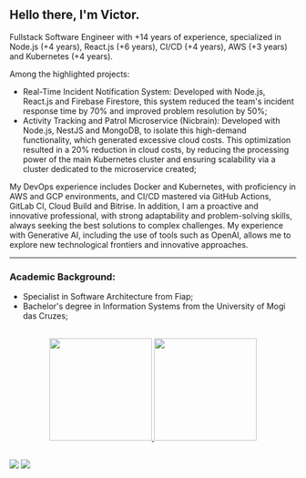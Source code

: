 ## Hello there, I'm Victor.

Fullstack Software Engineer with +14 years of experience, specialized in Node.js (+4 years), React.js (+6 years), CI/CD (+4 years), AWS (+3 years) and Kubernetes (+4 years).

Among the highlighted projects:

- Real-Time Incident Notification System: Developed with Node.js, React.js and Firebase Firestore, this system reduced the team's incident response time by 70% and improved problem resolution by 50%;
- Activity Tracking and Patrol Microservice (Nicbrain): Developed with Node.js, NestJS and MongoDB, to isolate this high-demand functionality, which generated excessive cloud costs. This optimization resulted in a 20% reduction in cloud costs, by reducing the processing power of the main Kubernetes cluster and ensuring scalability via a cluster dedicated to the microservice created;

My DevOps experience includes Docker and Kubernetes, with proficiency in AWS and GCP environments, and CI/CD mastered via GitHub Actions, GitLab CI, Cloud Build and Bitrise. In addition, I am a proactive and innovative professional, with strong adaptability and problem-solving skills, always seeking the best solutions to complex challenges. My experience with Generative AI, including the use of tools such as OpenAI, allows me to explore new technological frontiers and innovative approaches.

--------------------------------

### Academic Background:

- Specialist in Software Architecture from Fiap;
- Bachelor's degree in Information Systems from the University of Mogi das Cruzes;

<br/>

<div align="center">
  <a href="https://github.com/victorts1991">
  <img height="180em" src="https://github-readme-stats.vercel.app/api?username=victorts1991&show_icons=true&theme=dracula&include_all_commits=true&count_private=true"/>
  <img height="180em" src="https://github-readme-stats.vercel.app/api/top-langs/?username=victorts1991&layout=compact&langs_count=7&theme=dracula"/>
</div>
  
   ##
  
<div> 
  <a href = "mailto:victorts1991@gmail.com"><img src="https://img.shields.io/badge/-Gmail-%23333?style=for-the-badge&logo=gmail&logoColor=white" target="_blank"></a>
  <a href="https://www.linkedin.com/in/victor-toupitzen-specian" target="_blank"><img src="https://img.shields.io/badge/-LinkedIn-%230077B5?style=for-the-badge&logo=linkedin&logoColor=white" target="_blank"></a>  
</div>
